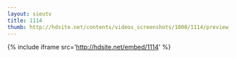 ```yaml
---
layout: sieutv
title: 1114
thumb: http://hdsite.net/contents/videos_screenshots/1000/1114/preview_360p.mp4.jpg
---
```

{% include iframe src='http://hdsite.net/embed/1114' %}
 
